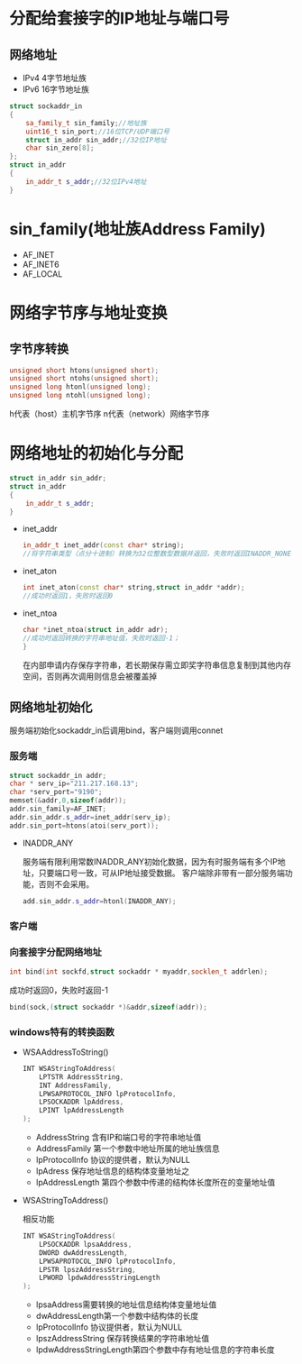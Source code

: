 # 分配给套接字的IP地址与端口号
## 网络地址
- IPv4 4字节地址族
- IPv6 16字节地址族
```cpp
struct sockaddr_in
{
	sa_family_t sin_family;//地址族
	uint16_t sin_port;//16位TCP/UDP端口号
	struct in_addr sin_addr;//32位IP地址
	char sin_zero[8];
};
struct in_addr
{
    in_addr_t s_addr;//32位IPv4地址
}
```
# sin_family(地址族Address Family)
- AF_INET
- AF_INET6
- AF_LOCAL
# 网络字节序与地址变换
## 字节序转换
```cpp
unsigned short htons(unsigned short);
unsigned short ntohs(unsigned short);
unsigned long htonl(unsigned long);
unsigned long ntohl(unsigned long);
```
h代表（host）主机字节序
n代表（network）网络字节序
# 网络地址的初始化与分配
```cpp
struct in_addr sin_addr;
struct in_addr
{
	in_addr_t s_addr;
}
```
- inet_addr
  
  	```cpp
	in_addr_t inet_addr(const char* string);
	//将字符串类型（点分十进制）转换为32位整数型数据并返回，失败时返回INADDR_NONE
	```
- inet_aton
	```cpp
	int inet_aton(const char* string,struct in_addr *addr);
	//成功时返回1，失败时返回0
	```
- inet_ntoa
	```cpp
	char *inet_ntoa(struct in_addr adr);
	//成功时返回转换的字符串地址值，失败时返回-1；
	}
	```
	在内部申请内存保存字符串，若长期保存需立即奖字符串信息复制到其他内存空间，否则再次调用则信息会被覆盖掉
## 网络地址初始化
服务端初始化sockaddr_in后调用bind，客户端则调用connet
### 服务端
```cpp
struct sockaddr_in addr;
char * serv_ip="211.217.168.13";
char *serv_port="9190";
memset(&addr,0,sizeof(addr));
addr.sin_family=AF_INET;
addr.sin_addr.s_addr=inet_addr(serv_ip);
addr.sin_port=htons(atoi(serv_port));
```
- INADDR_ANY
  
  服务端有限利用常数INADDR_ANY初始化数据，因为有时服务端有多个IP地址，只要端口号一致，可从IP地址接受数据。
  客户端除非带有一部分服务端功能，否则不会采用。
  ```cpp
  add.sin_addr.s_addr=htonl(INADDR_ANY);
  ```
### 客户端

### 向套接字分配网络地址
```cpp
int bind(int sockfd,struct sockaddr * myaddr,socklen_t addrlen);

```
成功时返回0，失败时返回-1
```cpp
bind(sock,(struct sockaddr *)&addr,sizeof(addr));
```
### windows特有的转换函数
- WSAAddressToString()
  
  ```cpp
  INT WSAStringToAddress(
	  LPTSTR AddressString,
	  INT AddressFamily,
	  LPWSAPROTOCOL_INFO lpProtocolInfo,
	  LPSOCKADDR lpAddress,
	  LPINT lpAddressLength
  );
  ```
  - AddressString 含有IP和端口号的字符串地址值
  - AddressFamily 第一个参数中地址所属的地址族信息
  - lpProtocolInfo 协议的提供者，默认为NULL
  - lpAdress 保存地址信息的结构体变量地址之
  - lpAddressLength 第四个参数中传递的结构体长度所在的变量地址值
- WSAStringToAddress()
  
  相反功能
  ```cpp
  INT WSAStringToAddress(
	  LPSOCKADDR lpsaAddress,
	  DWORD dwAddressLength,
	  LPWSAPROTOCOL_INFO lpProtocolInfo,
	  LPSTR lpszAddressString,
	  LPWORD lpdwAddressStringLength
  );
  ```
  - lpsaAddress需要转换的地址信息结构体变量地址值
  - dwAddressLength第一个参数中结构体的长度
  - lpProtocolInfo 协议提供者，默认为NULL
  - lpszAddressString 保存转换结果的字符串地址值
  - lpdwAddressStringLength第四个参数中存有地址信息的字符串长度
  